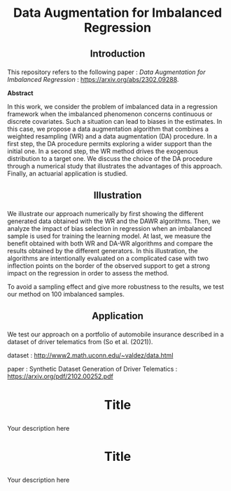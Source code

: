 

# <p align="center">Data Augmentation for Imbalanced Regression</p>
  

## <p align="center">Introduction</p>
  
This repository refers to the following paper : *Data Augmentation for Imbalanced Regression* : https://arxiv.org/abs/2302.09288. 

__Abstract__

In this work, we consider the problem of imbalanced data in a regression framework when the imbalanced phenomenon concerns continuous or discrete covariates. Such a situation can lead to biases in the estimates. In this case, we propose a data augmentation algorithm that combines a weighted resampling (WR) and a data augmentation (DA) procedure. In a first step, the DA procedure permits exploring a wider support than the initial one. In a second step, the WR method drives the exogenous distribution to a target one. We discuss the choice of the DA procedure through a numerical study that illustrates the advantages of this approach. Finally, an actuarial application is studied.



## <p align="center">Illustration</p>
  
We illustrate our approach numerically by first showing the
different generated data obtained with the WR and the DAWR algorithms. Then, we analyze the impact of bias selection in regression when an imbalanced sample is used for
training the learning model. At last, we measure the benefit
obtained with both WR and DA-WR algorithms and compare the results obtained by the different generators. In this
illustration, the algorithms are intentionally evaluated on a
complicated case with two inflection points on the border
of the observed support to get a strong impact on the regression in order to assess the method.


To avoid a sampling effect and give more robustness to the
results, we test our method on 100 imbalanced samples.


## <p align="center">Application</p>
  
We test our approach on a portfolio of automobile insurance described in a dataset of driver telematics from (So et al. (2021)).

dataset : http://www2.math.uconn.edu/~valdez/data.html 

paper : Synthetic Dataset Generation of Driver Telematics : https://arxiv.org/pdf/2102.00252.pdf
    
        
    
    
# <p align="center">Title</p>
  
Your description here
    
# <p align="center">Title</p>
  
Your description here
    